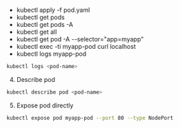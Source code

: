 - kubectl apply -f pod.yaml
- kubectl get pods
- kubectl get pods -A
- kubectl get all
- kubectl get pod -A --selector="app=myapp"
- kubectl exec -ti myapp-pod curl localhost
- kubectl logs myapp-pod

```sh
kubectl logs <pod-name>
```

4. Describe pod

```sh
kubectl describe pod <pod-name>
```

5. Expose pod directly

```sh
kubectl expose pod myapp-pod --port 80 --type NodePort
```